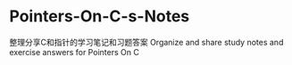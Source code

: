 # Pointers-On-C-s-Notes
整理分享C和指针的学习笔记和习题答案
Organize and share study notes and exercise answers for Pointers On C

